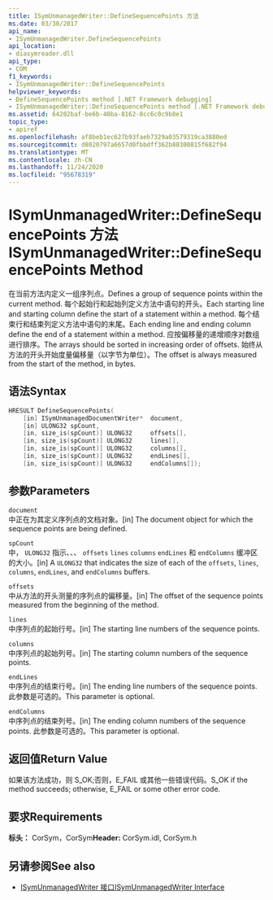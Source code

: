 ```yaml
---
title: ISymUnmanagedWriter::DefineSequencePoints 方法
ms.date: 03/30/2017
api_name:
- ISymUnmanagedWriter.DefineSequencePoints
api_location:
- diasymreader.dll
api_type:
- COM
f1_keywords:
- ISymUnmanagedWriter::DefineSequencePoints
helpviewer_keywords:
- DefineSequencePoints method [.NET Framework debugging]
- ISymUnmanagedWriter::DefineSequencePoints method [.NET Framework debugging]
ms.assetid: 64202baf-be6b-40ba-8162-8cc6c0c9b8e1
topic_type:
- apiref
ms.openlocfilehash: af8beb1ec627b93faeb7329a03579319ca3880ed
ms.sourcegitcommit: d8020797a6657d0fbbdff362b80300815f682f94
ms.translationtype: MT
ms.contentlocale: zh-CN
ms.lasthandoff: 11/24/2020
ms.locfileid: "95678319"
---
```

# <a name="isymunmanagedwriterdefinesequencepoints-method"></a><span data-ttu-id="06b60-102">ISymUnmanagedWriter::DefineSequencePoints 方法</span><span class="sxs-lookup"><span data-stu-id="06b60-102">ISymUnmanagedWriter::DefineSequencePoints Method</span></span>

<span data-ttu-id="06b60-103">在当前方法内定义一组序列点。</span><span class="sxs-lookup"><span data-stu-id="06b60-103">Defines a group of sequence points within the current method.</span></span> <span data-ttu-id="06b60-104">每个起始行和起始列定义方法中语句的开头。</span><span class="sxs-lookup"><span data-stu-id="06b60-104">Each starting line and starting column define the start of a statement within a method.</span></span> <span data-ttu-id="06b60-105">每个结束行和结束列定义方法中语句的末尾。</span><span class="sxs-lookup"><span data-stu-id="06b60-105">Each ending line and ending column define the end of a statement within a method.</span></span> <span data-ttu-id="06b60-106">应按偏移量的递增顺序对数组进行排序。</span><span class="sxs-lookup"><span data-stu-id="06b60-106">The arrays should be sorted in increasing order of offsets.</span></span> <span data-ttu-id="06b60-107">始终从方法的开头开始度量偏移量（以字节为单位）。</span><span class="sxs-lookup"><span data-stu-id="06b60-107">The offset is always measured from the start of the method, in bytes.</span></span>  
  
## <a name="syntax"></a><span data-ttu-id="06b60-108">语法</span><span class="sxs-lookup"><span data-stu-id="06b60-108">Syntax</span></span>  
  
```cpp  
HRESULT DefineSequencePoints(  
    [in] ISymUnmanagedDocumentWriter*  document,  
    [in] ULONG32 spCount,  
    [in, size_is(spCount)] ULONG32     offsets[],  
    [in, size_is(spCount)] ULONG32     lines[],  
    [in, size_is(spCount)] ULONG32     columns[],  
    [in, size_is(spCount)] ULONG32     endLines[],  
    [in, size_is(spCount)] ULONG32     endColumns[]);  
```  
  
## <a name="parameters"></a><span data-ttu-id="06b60-109">参数</span><span class="sxs-lookup"><span data-stu-id="06b60-109">Parameters</span></span>  

 `document`  
 <span data-ttu-id="06b60-110">中正在为其定义序列点的文档对象。</span><span class="sxs-lookup"><span data-stu-id="06b60-110">[in] The document object for which the sequence points are being defined.</span></span>  
  
 `spCount`  
 <span data-ttu-id="06b60-111">中， `ULONG32` 指示、、、 `offsets` `lines` `columns` `endLines` 和 `endColumns` 缓冲区的大小。</span><span class="sxs-lookup"><span data-stu-id="06b60-111">[in] A `ULONG32` that indicates the size of each of the `offsets`, `lines`, `columns`, `endLines`, and `endColumns` buffers.</span></span>  
  
 `offsets`  
 <span data-ttu-id="06b60-112">中从方法的开头测量的序列点的偏移量。</span><span class="sxs-lookup"><span data-stu-id="06b60-112">[in] The offset of the sequence points measured from the beginning of the method.</span></span>  
  
 `lines`  
 <span data-ttu-id="06b60-113">中序列点的起始行号。</span><span class="sxs-lookup"><span data-stu-id="06b60-113">[in] The starting line numbers of the sequence points.</span></span>  
  
 `columns`  
 <span data-ttu-id="06b60-114">中序列点的起始列号。</span><span class="sxs-lookup"><span data-stu-id="06b60-114">[in] The starting column numbers of the sequence points.</span></span>  
  
 `endLines`  
 <span data-ttu-id="06b60-115">中序列点的结束行号。</span><span class="sxs-lookup"><span data-stu-id="06b60-115">[in] The ending line numbers of the sequence points.</span></span> <span data-ttu-id="06b60-116">此参数是可选的。</span><span class="sxs-lookup"><span data-stu-id="06b60-116">This parameter is optional.</span></span>  
  
 `endColumns`  
 <span data-ttu-id="06b60-117">中序列点的结束列号。</span><span class="sxs-lookup"><span data-stu-id="06b60-117">[in] The ending column numbers of the sequence points.</span></span> <span data-ttu-id="06b60-118">此参数是可选的。</span><span class="sxs-lookup"><span data-stu-id="06b60-118">This parameter is optional.</span></span>  
  
## <a name="return-value"></a><span data-ttu-id="06b60-119">返回值</span><span class="sxs-lookup"><span data-stu-id="06b60-119">Return Value</span></span>  

 <span data-ttu-id="06b60-120">如果该方法成功，则 S_OK;否则，E_FAIL 或其他一些错误代码。</span><span class="sxs-lookup"><span data-stu-id="06b60-120">S_OK if the method succeeds; otherwise, E_FAIL or some other error code.</span></span>  
  
## <a name="requirements"></a><span data-ttu-id="06b60-121">要求</span><span class="sxs-lookup"><span data-stu-id="06b60-121">Requirements</span></span>  

 <span data-ttu-id="06b60-122">**标头：** CorSym，CorSym</span><span class="sxs-lookup"><span data-stu-id="06b60-122">**Header:** CorSym.idl, CorSym.h</span></span>  
  
## <a name="see-also"></a><span data-ttu-id="06b60-123">另请参阅</span><span class="sxs-lookup"><span data-stu-id="06b60-123">See also</span></span>

- [<span data-ttu-id="06b60-124">ISymUnmanagedWriter 接口</span><span class="sxs-lookup"><span data-stu-id="06b60-124">ISymUnmanagedWriter Interface</span></span>](isymunmanagedwriter-interface.md)
